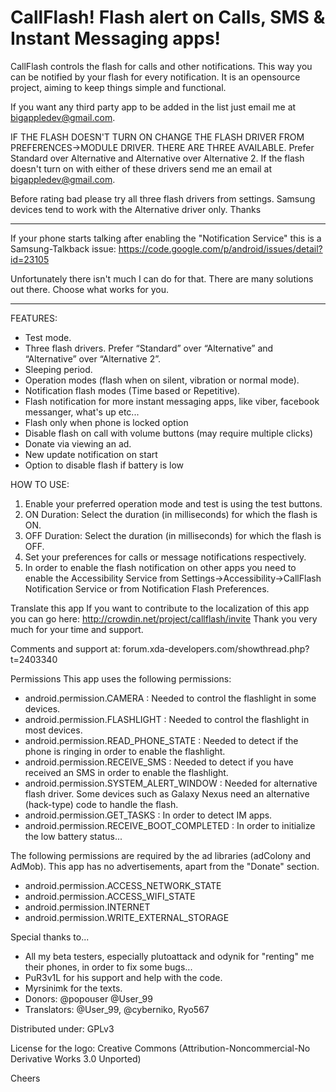 CallFlash! Flash alert on Calls, SMS & Instant Messaging apps!
========================================================================

CallFlash controls the flash for calls and other notifications. This way you can be notified by your flash for every notification. It is an opensource project, aiming to keep things simple and functional.

If you want any third party app to be added in the list just email me at bigappledev@gmail.com.

IF THE FLASH DOESN'T TURN ON CHANGE THE FLASH DRIVER FROM PREFERENCES->MODULE DRIVER. THERE ARE THREE AVAILABLE.
Prefer Standard over Alternative and Alternative over Alternative 2. If the flash doesn't turn on with either of these drivers send me an email at bigappledev@gmail.com.

Before rating bad please try all three flash drivers from settings. Samsung devices tend to work with the Alternative driver only. Thanks

*********************
If your phone starts talking after enabling the "Notification Service" this is a Samsung-Talkback issue:
https://code.google.com/p/android/issues/detail?id=23105

Unfortunately there isn't much I can do for that. There are many solutions out there. Choose what works for you.
*********************

FEATURES:
- Test mode.
- Three flash drivers. Prefer “Standard” over “Alternative” and “Alternative” over “Alternative 2”.
- Sleeping period.
- Operation modes (flash when on silent, vibration or normal mode).
- Notification flash modes (Time based or Repetitive).
- Flash notification for more instant messaging apps, like viber, facebook messanger, what's up etc...
- Flash only when phone is locked option
- Disable flash on call with volume buttons (may require multiple clicks)
- Donate via viewing an ad.
- New update notification on start
- Option to disable flash if battery is low

HOW TO USE:
1. Enable your preferred operation mode and test is using the test buttons.
2. ON Duration: Select the duration (in milliseconds) for which the flash is ON.
3. OFF Duration: Select the duration (in milliseconds) for which the flash is OFF.
4. Set your preferences for calls or message notifications respectively.
5. In order to enable the flash notification on other apps you need to enable the Accessibility Service from Settings->Accessibility->CallFlash Notification Service or from Notification Flash Preferences.

Translate this app
If you want to contribute to the localization of this app you can go here:
http://crowdin.net/project/callflash/invite
Thank you very much for your time and support.

Comments and support at: forum.xda-developers.com/showthread.php?t=2403340

Permissions
This app uses the following permissions:
- android.permission.CAMERA : Needed to control the flashlight in some devices.
- android.permission.FLASHLIGHT : Needed to control the flashlight in most devices.
- android.permission.READ_PHONE_STATE : Needed to detect if the phone is ringing in order to enable the flashlight.
- android.permission.RECEIVE_SMS : Needed to detect if you have received an SMS in order to enable the flashlight.
- android.permission.SYSTEM_ALERT_WINDOW : Needed for alternative flash driver. Some devices such as Galaxy Nexus need an alternative (hack-type) code to handle the flash.
- android.permission.GET_TASKS : In order to detect IM apps.
- android.permission.RECEIVE_BOOT_COMPLETED : In order to initialize the low battery status...

The following permissions are required by the ad libraries (adColony and AdMob). This app has no advertisements, apart from the "Donate" section.
- android.permission.ACCESS_NETWORK_STATE
- android.permission.ACCESS_WIFI_STATE
- android.permission.INTERNET
- android.permission.WRITE_EXTERNAL_STORAGE

Special thanks to...
- All my beta testers, especially plutoattack and odynik for "renting" me their phones, in order to fix some bugs...
- PuR3v1L for his support and help with the code.
- Myrsinimk for the texts.
- Donors: @popouser @User_99
- Translators: @User_99, @cyberniko, Ryo567

Distributed under: GPLv3

License for the logo:
Creative Commons (Attribution-Noncommercial-No Derivative Works 3.0 Unported)

Cheers